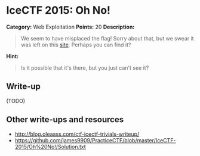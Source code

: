 # IceCTF 2015: Oh No!

**Category:** Web Exploitation
**Points:** 20
**Description:** 

> We seem to have misplaced the flag! Sorry about that, but we swear it was left on this <a target=_blank href="/api/autogen/serve/flag.html?static=false&pid=6f256632fcf2f334335d0391eb53ad91">site</a>. Perhaps you can find it?

**Hint:**

> Is it possible that it's there, but you just can't see it?

## Write-up

(TODO)

## Other write-ups and resources

* <http://blog.oleaass.com/ctf-icectf-trivials-writeup/>
* <https://github.com/james9909/PracticeCTF/blob/master/IceCTF-2015/Oh%20No!/Solution.txt>
